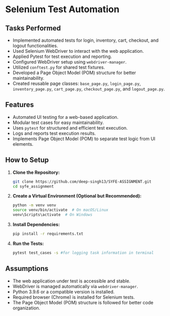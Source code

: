 # Selenium Test Automation

## Tasks Performed

- Implemented automated tests for login, inventory, cart, checkout, and logout functionalities.
- Used Selenium WebDriver to interact with the web application.
- Applied Pytest for test execution and reporting.
- Configured WebDriver setup using `webdriver-manager`.
- Utilized `conftest.py` for shared test fixtures.
- Developed a Page Object Model (POM) structure for better maintainability.
- Created reusable page classes: `base_page.py`, `login_page.py`, `inventory_page.py`, `cart_page.py`, `checkout_page.py`, and `logout_page.py`.

## Features

- Automated UI testing for a web-based application.
- Modular test cases for easy maintainability.
- Uses `pytest` for structured and efficient test execution.
- Logs and reports test execution results.
- Implements Page Object Model (POM) to separate test logic from UI elements.

## How to Setup

1. **Clone the Repository:**

   ```sh
   git clone https://github.com/deep-singh13/SYFE-ASSIGNMENT.git
   cd syfe_assignment
   ```

2. **Create a Virtual Environment (Optional but Recommended):**

   ```sh
   python -m venv venv
   source venv/bin/activate  # On macOS/Linux
   venv\Scripts\activate  # On Windows
   ```

3. **Install Dependencies:**

   ```sh
   pip install -r requirements.txt
   ```

4. **Run the Tests:**

   ```sh
   pytest test_cases -s #for logging task information in terminal
   ```

## Assumptions

- The web application under test is accessible and stable.
- WebDriver is managed automatically via `webdriver-manager`.
- Python 3.9.6 or a compatible version is installed.
- Required browser (Chrome) is installed for Selenium tests.
- The Page Object Model (POM) structure is followed for better code organization.

